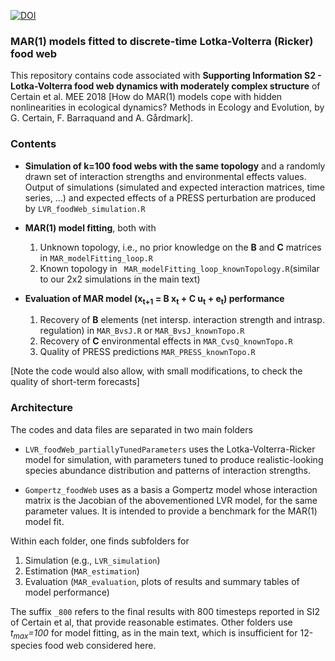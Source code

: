 
[![DOI](https://zenodo.org/badge/102585091.svg)](https://zenodo.org/badge/latestdoi/102585091)

###  MAR(1) models fitted to discrete-time Lotka-Volterra (Ricker) food web 
This repository contains code associated with **Supporting Information S2 - Lotka-Volterra food web dynamics with moderately complex structure** of Certain et al. MEE 2018 [How do MAR(1) models cope with hidden nonlinearities in ecological dynamics? Methods in Ecology and Evolution, by G. Certain, F. Barraquand and A. Gårdmark]. 

### Contents

* __Simulation of **k=100** food webs with the same topology__ and a randomly drawn set of interaction strengths and environmental effects values.  Output of simulations (simulated and expected interaction matrices, time series, ...) and expected effects of a PRESS perturbation are produced by `` LVR_foodWeb_simulation.R ``

* __MAR(1) model fitting__, both with 
  1. Unknown topology, i.e., no prior knowledge on the **B** and **C** matrices in ``MAR_modelFitting_loop.R``
  2. Known topology in `` MAR_modelFitting_loop_knownTopology.R``(similar to our 2x2 simulations in the main text)

* __Evaluation of MAR model (x<sub>t+1</sub> = B x<sub>t</sub> + C u<sub>t</sub> + e<sub>t</sub>) performance__
  1. Recovery of **B** elements (net intersp. interaction strength and intrasp. regulation) in ``MAR_BvsJ.R`` or ``MAR_BvsJ_knownTopo.R``
  2. Recovery of **C** environmental effects in ``MAR_CvsQ_knownTopo.R``
  3. Quality of PRESS predictions ``MAR_PRESS_knownTopo.R``

[Note the code would also allow, with small modifications, to check the quality of short-term forecasts]

### Architecture 

The codes and data files are separated in two main folders

* ``LVR_foodWeb_partiallyTunedParameters`` uses the Lotka-Volterra-Ricker model for simulation, with parameters tuned to produce realistic-looking species abundance distribution and patterns of interaction strengths. 

* ``Gompertz_foodWeb`` uses as a basis a Gompertz model whose interaction matrix is the Jacobian of the abovementioned LVR model, for the same parameter values. It is intended to provide a benchmark for the MAR(1) model fit. 

Within each folder, one finds subfolders for 
  1. Simulation (e.g., ``LVR_simulation``)
  2. Estimation (``MAR_estimation``)
  3. Evaluation (``MAR_evaluation``, plots of results and summary tables of model performance) 
  
The suffix ``_800`` refers to the final results with 800 timesteps reported in SI2 of Certain et al, that provide reasonable estimates. Other folders use *t<sub>max</sub>=100* for model fitting, as in the main text, which is insufficient for 12-species food web considered here. 




